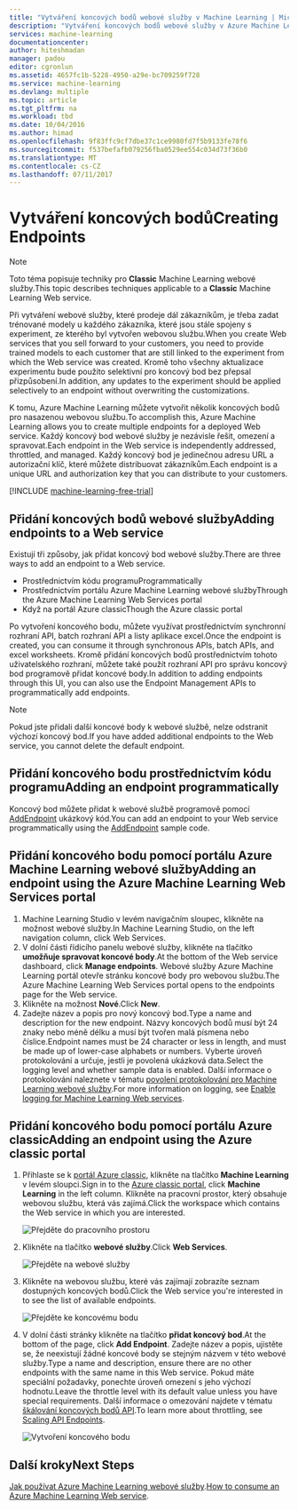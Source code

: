 ```yaml
---
title: "Vytváření koncových bodů webové služby v Machine Learning | Microsoft Docs"
description: "Vytváření koncových bodů webové služby v Azure Machine Learning"
services: machine-learning
documentationcenter: 
author: hiteshmadan
manager: padou
editor: cgronlun
ms.assetid: 4657fc1b-5228-4950-a29e-bc709259f728
ms.service: machine-learning
ms.devlang: multiple
ms.topic: article
ms.tgt_pltfrm: na
ms.workload: tbd
ms.date: 10/04/2016
ms.author: himad
ms.openlocfilehash: 9f83ffc9cf7dbe37c1ce9980fd7f5b9133fe78f6
ms.sourcegitcommit: f537befafb079256fba0529ee554c034d73f36b0
ms.translationtype: MT
ms.contentlocale: cs-CZ
ms.lasthandoff: 07/11/2017
---
```

# <a name="creating-endpoints"></a><span data-ttu-id="96a0e-103">Vytváření koncových bodů</span><span class="sxs-lookup"><span data-stu-id="96a0e-103">Creating Endpoints</span></span>
> [!NOTE]
>  <span data-ttu-id="96a0e-104">Toto téma popisuje techniky pro **Classic** Machine Learning webové služby.</span><span class="sxs-lookup"><span data-stu-id="96a0e-104">This topic describes techniques applicable to a **Classic** Machine Learning Web service.</span></span>
> 
> 

<span data-ttu-id="96a0e-105">Při vytváření webové služby, které prodeje dál zákazníkům, je třeba zadat trénované modely u každého zákazníka, které jsou stále spojeny s experiment, ze kterého byl vytvořen webovou službu.</span><span class="sxs-lookup"><span data-stu-id="96a0e-105">When you create Web services that you sell forward to your customers, you need to provide trained models to each customer that are still linked to the experiment from which the Web service was created.</span></span> <span data-ttu-id="96a0e-106">Kromě toho všechny aktualizace experimentu bude použito selektivní pro koncový bod bez přepsal přizpůsobení.</span><span class="sxs-lookup"><span data-stu-id="96a0e-106">In addition, any updates to the experiment should be applied selectively to an endpoint without overwriting the customizations.</span></span>

<span data-ttu-id="96a0e-107">K tomu, Azure Machine Learning můžete vytvořit několik koncových bodů pro nasazenou webovou službu.</span><span class="sxs-lookup"><span data-stu-id="96a0e-107">To accomplish this, Azure Machine Learning allows you to create multiple endpoints for a deployed Web service.</span></span> <span data-ttu-id="96a0e-108">Každý koncový bod webové služby je nezávisle řešit, omezení a spravovat.</span><span class="sxs-lookup"><span data-stu-id="96a0e-108">Each endpoint in the Web service is independently addressed, throttled, and managed.</span></span> <span data-ttu-id="96a0e-109">Každý koncový bod je jedinečnou adresu URL a autorizační klíč, které můžete distribuovat zákazníkům.</span><span class="sxs-lookup"><span data-stu-id="96a0e-109">Each endpoint is a unique URL and authorization key that you can distribute to your customers.</span></span>

[!INCLUDE [machine-learning-free-trial](../../includes/machine-learning-free-trial.md)]

## <a name="adding-endpoints-to-a-web-service"></a><span data-ttu-id="96a0e-110">Přidání koncových bodů webové služby</span><span class="sxs-lookup"><span data-stu-id="96a0e-110">Adding endpoints to a Web service</span></span>
<span data-ttu-id="96a0e-111">Existují tři způsoby, jak přidat koncový bod webové služby.</span><span class="sxs-lookup"><span data-stu-id="96a0e-111">There are three ways to add an endpoint to a Web service.</span></span>

* <span data-ttu-id="96a0e-112">Prostřednictvím kódu programu</span><span class="sxs-lookup"><span data-stu-id="96a0e-112">Programmatically</span></span>
* <span data-ttu-id="96a0e-113">Prostřednictvím portálu Azure Machine Learning webové služby</span><span class="sxs-lookup"><span data-stu-id="96a0e-113">Through the Azure Machine Learning Web Services portal</span></span>
* <span data-ttu-id="96a0e-114">Když na portál Azure classic</span><span class="sxs-lookup"><span data-stu-id="96a0e-114">Though the Azure classic portal</span></span>

<span data-ttu-id="96a0e-115">Po vytvoření koncového bodu, můžete využívat prostřednictvím synchronní rozhraní API, batch rozhraní API a listy aplikace excel.</span><span class="sxs-lookup"><span data-stu-id="96a0e-115">Once the endpoint is created, you can consume it through synchronous APIs, batch APIs, and excel worksheets.</span></span> <span data-ttu-id="96a0e-116">Kromě přidání koncových bodů prostřednictvím tohoto uživatelského rozhraní, můžete také použít rozhraní API pro správu koncový bod programově přidat koncové body.</span><span class="sxs-lookup"><span data-stu-id="96a0e-116">In addition to adding endpoints through this UI, you can also use the Endpoint Management APIs to programmatically add endpoints.</span></span>

> [!NOTE]
> <span data-ttu-id="96a0e-117">Pokud jste přidali další koncové body k webové službě, nelze odstranit výchozí koncový bod.</span><span class="sxs-lookup"><span data-stu-id="96a0e-117">If you have added additional endpoints to the Web service, you cannot delete the default endpoint.</span></span>
> 
> 

## <a name="adding-an-endpoint-programmatically"></a><span data-ttu-id="96a0e-118">Přidání koncového bodu prostřednictvím kódu programu</span><span class="sxs-lookup"><span data-stu-id="96a0e-118">Adding an endpoint programmatically</span></span>
<span data-ttu-id="96a0e-119">Koncový bod můžete přidat k webové službě programově pomocí [AddEndpoint](https://github.com/raymondlaghaeian/AML_EndpointMgmt/blob/master/Program.cs) ukázkový kód.</span><span class="sxs-lookup"><span data-stu-id="96a0e-119">You can add an endpoint to your Web service programmatically using the [AddEndpoint](https://github.com/raymondlaghaeian/AML_EndpointMgmt/blob/master/Program.cs) sample code.</span></span>

## <a name="adding-an-endpoint-using-the-azure-machine-learning-web-services-portal"></a><span data-ttu-id="96a0e-120">Přidání koncového bodu pomocí portálu Azure Machine Learning webové služby</span><span class="sxs-lookup"><span data-stu-id="96a0e-120">Adding an endpoint using the Azure Machine Learning Web Services portal</span></span>
1. <span data-ttu-id="96a0e-121">Machine Learning Studio v levém navigačním sloupec, klikněte na možnost webové služby.</span><span class="sxs-lookup"><span data-stu-id="96a0e-121">In Machine Learning Studio, on the left navigation column, click Web Services.</span></span>
2. <span data-ttu-id="96a0e-122">V dolní části řídicího panelu webové služby, klikněte na tlačítko **umožňuje spravovat koncové body**.</span><span class="sxs-lookup"><span data-stu-id="96a0e-122">At the bottom of the Web service dashboard, click **Manage endpoints**.</span></span> <span data-ttu-id="96a0e-123">Webové služby Azure Machine Learning portál otevře stránku koncové body pro webovou službu.</span><span class="sxs-lookup"><span data-stu-id="96a0e-123">The Azure Machine Learning Web Services portal opens to the endpoints page for the Web service.</span></span>
3. <span data-ttu-id="96a0e-124">Klikněte na možnost **Nové**.</span><span class="sxs-lookup"><span data-stu-id="96a0e-124">Click **New**.</span></span>
4. <span data-ttu-id="96a0e-125">Zadejte název a popis pro nový koncový bod.</span><span class="sxs-lookup"><span data-stu-id="96a0e-125">Type a name and description for the new endpoint.</span></span> <span data-ttu-id="96a0e-126">Názvy koncových bodů musí být 24 znaky nebo méně délku a musí být tvořen malá písmena nebo číslice.</span><span class="sxs-lookup"><span data-stu-id="96a0e-126">Endpoint names must be 24 character or less in length, and must be made up of lower-case alphabets or numbers.</span></span> <span data-ttu-id="96a0e-127">Vyberte úroveň protokolování a určuje, jestli je povolená ukázková data.</span><span class="sxs-lookup"><span data-stu-id="96a0e-127">Select the logging level and whether sample data is enabled.</span></span> <span data-ttu-id="96a0e-128">Další informace o protokolování naleznete v tématu [povolení protokolování pro Machine Learning webové služby](machine-learning-web-services-logging.md).</span><span class="sxs-lookup"><span data-stu-id="96a0e-128">For more information on logging, see [Enable logging for Machine Learning Web services](machine-learning-web-services-logging.md).</span></span>

## <a name="adding-an-endpoint-using-the-azure-classic-portal"></a><span data-ttu-id="96a0e-129">Přidání koncového bodu pomocí portálu Azure classic</span><span class="sxs-lookup"><span data-stu-id="96a0e-129">Adding an endpoint using the Azure classic portal</span></span>
1. <span data-ttu-id="96a0e-130">Přihlaste se k [portál Azure classic](http://manage.windowsazure.com), klikněte na tlačítko **Machine Learning** v levém sloupci.</span><span class="sxs-lookup"><span data-stu-id="96a0e-130">Sign in to the [Azure classic portal](http://manage.windowsazure.com), click **Machine Learning** in the left column.</span></span> <span data-ttu-id="96a0e-131">Klikněte na pracovní prostor, který obsahuje webovou službu, která vás zajímá.</span><span class="sxs-lookup"><span data-stu-id="96a0e-131">Click the workspace which contains the Web service in which you are interested.</span></span>
   
    ![Přejděte do pracovního prostoru](./media/machine-learning-create-endpoint/figure-1.png)
2. <span data-ttu-id="96a0e-133">Klikněte na tlačítko **webové služby**.</span><span class="sxs-lookup"><span data-stu-id="96a0e-133">Click **Web Services**.</span></span>
   
    ![Přejděte na webové služby](./media/machine-learning-create-endpoint/figure-2.png)
3. <span data-ttu-id="96a0e-135">Klikněte na webovou službu, které vás zajímají zobrazíte seznam dostupných koncových bodů.</span><span class="sxs-lookup"><span data-stu-id="96a0e-135">Click the Web service you're interested in to see the list of available endpoints.</span></span>
   
    ![Přejděte ke koncovému bodu](./media/machine-learning-create-endpoint/figure-3.png)
4. <span data-ttu-id="96a0e-137">V dolní části stránky klikněte na tlačítko **přidat koncový bod**.</span><span class="sxs-lookup"><span data-stu-id="96a0e-137">At the bottom of the page, click **Add Endpoint**.</span></span> <span data-ttu-id="96a0e-138">Zadejte název a popis, ujistěte se, že neexistují žádné koncové body se stejným názvem v této webové služby.</span><span class="sxs-lookup"><span data-stu-id="96a0e-138">Type a name and description, ensure there are no other endpoints with the same name in this Web service.</span></span> <span data-ttu-id="96a0e-139">Pokud máte speciální požadavky, ponechte úroveň omezení s jeho výchozí hodnotu.</span><span class="sxs-lookup"><span data-stu-id="96a0e-139">Leave the throttle level with its default value unless you have special requirements.</span></span> <span data-ttu-id="96a0e-140">Další informace o omezování najdete v tématu [škálování koncových bodů API](machine-learning-scaling-webservice.md).</span><span class="sxs-lookup"><span data-stu-id="96a0e-140">To learn more about throttling, see [Scaling API Endpoints](machine-learning-scaling-webservice.md).</span></span>
   
    ![Vytvoření koncového bodu](./media/machine-learning-create-endpoint/figure-4.png)

## <a name="next-steps"></a><span data-ttu-id="96a0e-142">Další kroky</span><span class="sxs-lookup"><span data-stu-id="96a0e-142">Next Steps</span></span>
<span data-ttu-id="96a0e-143">[Jak používat Azure Machine Learning webové služby](machine-learning-consume-web-services.md).</span><span class="sxs-lookup"><span data-stu-id="96a0e-143">[How to consume an Azure Machine Learning Web service](machine-learning-consume-web-services.md).</span></span>

